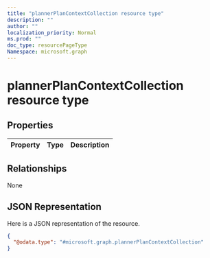```yaml
---
title: "plannerPlanContextCollection resource type"
description: ""
author: ""
localization_priority: Normal
ms.prod: ""
doc_type: resourcePageType
Namespace: microsoft.graph
---
```



# plannerPlanContextCollection resource type



## Properties
|Property|Type|Description|
|:---|:---|:---|

## Relationships
None

## JSON Representation
Here is a JSON representation of the resource.
<!-- {
  "blockType": "resource",
  "@odata.type": "microsoft.graph.plannerPlanContextCollection"
}
-->
``` json
{
  "@odata.type": "#microsoft.graph.plannerPlanContextCollection"
}
```

